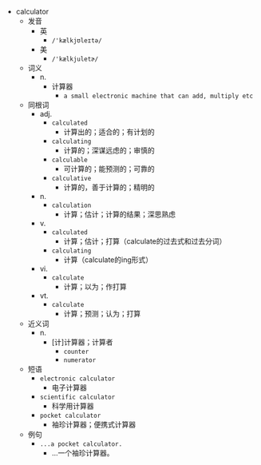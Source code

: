 - calculator
  - 发音
    - 英
      - `/'kælkjʊleɪtə/`
    - 美
      - `/'kælkjuletɚ/`
  - 词义
    - n.
      - 计算器
        - `a small electronic machine that can add, multiply etc`
  - 同根词
    - adj.
      - `calculated`
        - 计算出的；适合的；有计划的
      - `calculating`
        - 计算的；深谋远虑的；审慎的
      - `calculable`
        - 可计算的；能预测的；可靠的
      - `calculative`
        - 计算的，善于计算的；精明的
    - n.
      - `calculation`
        - 计算；估计；计算的结果；深思熟虑
    - v.
      - `calculated`
        - 计算；估计；打算（calculate的过去式和过去分词）
      - `calculating`
        - 计算（calculate的ing形式）
    - vi.
      - `calculate`
        - 计算；以为；作打算
    - vt.
      - `calculate`
        - 计算；预测；认为；打算
  - 近义词
    - n.
      - [计]计算器；计算者
        - `counter`
        - `numerator`
  - 短语
    - `electronic calculator`
      - 电子计算器 
    - `scientific calculator`
      - 科学用计算器 
    - `pocket calculator`
      - 袖珍计算器；便携式计算器 
  - 例句
    - `...a pocket calculator.`
      - …一个袖珍计算器。

